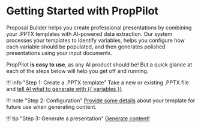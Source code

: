 # Getting Started with PropPilot
Proposal Builder helps you create professional presentations by combining your .PPTX templates with AI-powered data extraction. Our system processes your templates to identify variables, helps you configure how each variable should be populated, and then generates polished presentations using your input documents.

PropPilot **is easy to use**, as any AI product should be! But a quick glance at each of the steps below will help you get off and running.

!!! info "Step 1: Create a .PPTX template"
    Take a new or existing .PPTX file and [tell AI what to generate with {{ variables }}](creating_templates.md)

!!! note "Step 2: Configuration"
    [Provide some details](template_config.md) about your template for future use when generating content.

!!! tip "Step 3: Generate a presentation"
    [Generate content!](generate_content.md)